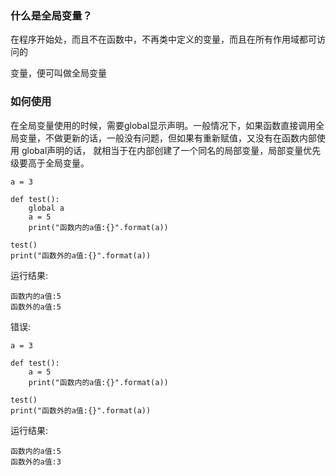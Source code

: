 ### 什么是全局变量？

在程序开始处，而且不在函数中，不再类中定义的变量，而且在所有作用域都可访问的

变量，便可叫做全局变量

### 如何使用

在全局变量使用的时候，需要global显示声明。一般情况下，如果函数直接调用全局变量，不做更新的话，一般没有问题，但如果有重新赋值，又没有在函数内部使用 global声明的话， 就相当于在内部创建了一个同名的局部变量，局部变量优先级要高于全局变量。

```
a = 3

def test():
    global a
    a = 5
    print("函数内的a值:{}".format(a))

test()
print("函数外的a值:{}".format(a))
```

运行结果:

```
函数内的a值:5
函数外的a值:5
```

错误:

```
a = 3

def test():
    a = 5
    print("函数内的a值:{}".format(a))

test()
print("函数外的a值:{}".format(a))
```

运行结果:

```
函数内的a值:5
函数外的a值:3
```



